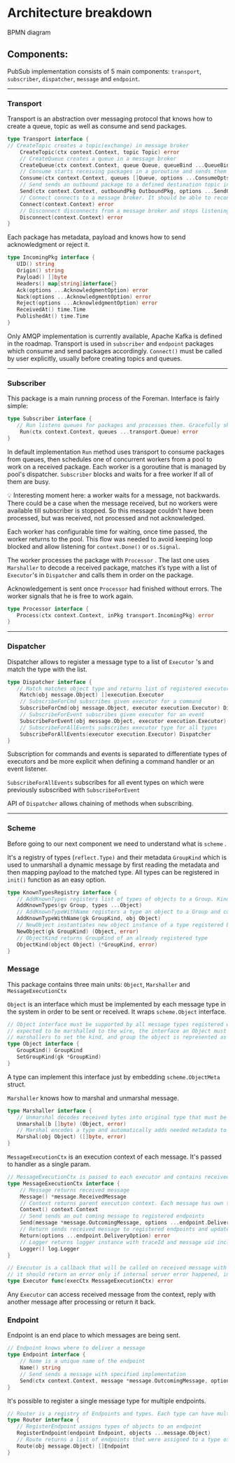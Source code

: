 # Architecture breakdown

BPMN diagram

## Components:

PubSub implementation consists of 5 main components: `transport`, `subscriber`, `dispatcher`, `message` and `endpoint`. 

---

### Transport

Transport is an abstraction over messaging protocol that knows how to create a queue, topic as well as  consume and send packages. 

```go
type Transport interface {
// CreateTopic creates a topic(exchange) in message broker
	CreateTopic(ctx context.Context, topic Topic) error
	// CreateQueue creates a queue in a message broker
	CreateQueue(ctx context.Context, queue Queue, queueBind ...QueueBind) error
    // Consume starts receiving packages in a goroutine and sends them to the <-chan IncomingPkg
	Consume(ctx context.Context, queues []Queue, options ...ConsumeOpts) (<-chan IncomingPkg, error)
	// Send sends an outbound package to a defined destination topic in OutboundPkg
	Send(ctx context.Context, outboundPkg OutboundPkg, options ...SendOpts) error
	// Connect connects to a message broker. It should be able to reconnect automatically in case of failure. 
	Connect(context.Context) error
	// Disconnect disconnects from a message broker and stops listening for packages.
	Disconnect(context.Context) error
}
```

Each package has metadata, payload and knows how to send acknowledgment or reject it. 

```go
type IncomingPkg interface {
   UID() string
   Origin() string
   Payload() []byte
   Headers() map[string]interface{}
   Ack(options ...AcknowledgmentOption) error
   Nack(options ...AcknowledgmentOption) error
   Reject(options ...AcknowledgmentOption) error
   ReceivedAt() time.Time
   PublishedAt() time.Time
}
```

Only AMQP implementation is currently available, Apache Kafka is defined in the roadmap.  Transport is used in `subscriber` and `endpoint` packages which consume and send packages accordingly.  `Connect()` must be called by user explicitly, usually before creating topics and queues.

---

### Subscriber

This package is a main running process of the Foreman. Interface is fairly simple:

```go
type Subscriber interface {
   // Run listens queues for packages and processes them. Gracefully shuts down either on os.Signal or ctx.Done()
	Run(ctx context.Context, queues ...transport.Queue) error
}
```

In default implementation `Run` method uses transport to consume packages from queues, then schedules one of concurrent workers from a pool to work on a received package. Each worker is a goroutine that is managed by pool's dispatcher. `Subscriber` blocks and waits for a free worker If all of them are busy. 

<aside>
💡 Interesting moment here: a worker waits for a message, not backwards. There could be a case when the message received, but no workers were available till subscriber is stopped.  So this message couldn't have been processed, but was received, not processed and not acknowledged.

</aside>

Each worker has configurable time for waiting, once time passed, the worker returns to the pool.  This flow was needed to avoid keeping loop blocked and allow listening for `context.Done()` or `os.Signal`.  

The worker processes the package with `Processor` .  The last one uses `Marshaller` to decode a received package, matches it’s type with a list of `Executor`'s  in `Dispatcher` and calls them in order on the package. 

Acknowledgement is sent once `Processor` had finished without errors. The worker signals that he is free to work again.  

```go
type Processor interface {
   Process(ctx context.Context, inPkg transport.IncomingPkg) error
}
```

---

### Dispatcher

Dispatcher allows to register a message type to a list of  `Executor` 's and match the type with the list. 

```go
type Dispatcher interface {
   // Match matches object type and returns list of registered executors for this type
	Match(obj message.Object) []execution.Executor
	// SubscribeForCmd subscribes given executor for a command
	SubscribeForCmd(obj message.Object, executor execution.Executor) Dispatcher
	// SubscribeForEvent subscribes given executor for an event
	SubscribeForEvent(obj message.Object, executor execution.Executor) Dispatcher
	// SubscribeForAllEvents subscribes executor type for all types
	SubscribeForAllEvents(executor execution.Executor) Dispatcher
}
```

Subscription for commands and events is separated to differentiate types of executors and be more explicit when defining a command handler or an event listener.

 `SubscribeForAllEvents` subscribes for all event types on which were previously subscribed with `SubscribeForEvent`

API of `Dispatcher` allows chaining of methods when subscribing. 

---

### Scheme

Before going to our next component we need to understand what is `scheme` .

It's a registry of types (`reflect.Type)` and their metadata `GroupKind` which is used to unmarshall a dynamic message by first reading the metadata and then mapping payload to the matched type.  All types can be registered in `init()` function as an easy option.

```go
type KnownTypesRegistry interface {
   // AddKnownTypes registers list of types of objects to a Group. Kind of each type will be set as struct name using reflection
   AddKnownTypes(gv Group, types ...Object)
   // AddKnownTypeWithName registers a type an object to a Group and custom defined Kind
   AddKnownTypeWithName(gk GroupKind, obj Object)
   // NewObject instantiates new object instance of a type registered behind GroupKind
   NewObject(gk GroupKind) (Object, error)
   // ObjectKind returns GroupKind of an already registered type
   ObjectKind(object Object) (*GroupKind, error)
}
```

### Message

This package contains three main units: `Object`, `Marshaller` and `MessageExecutionCtx`

`Object` is an interface which must be implemented by each message type in the system in order to be sent or received.  It wraps `scheme.Object` interface. 

```go
// Object interface must be supported by all message types registered with Scheme. Since objects in a scheme are
// expected to be marshalled to the wire, the interface an Object must provide to the Scheme allows
// marshallers to set the kind, and group the object is represented as
type Object interface {
   GroupKind() GroupKind
   SetGroupKind(gk *GroupKind)
}
```

A type can implement this interface just by embedding `scheme.ObjectMeta` struct. 

`Marshaller` knows how to marshal and unmarshal message. 

```go
type Marshaller interface {
   // Unmarshal decodes received bytes into original type that must be registered in scheme
   Unmarshal(b []byte) (Object, error)
   // Marshal encodes a type and automatically adds needed metadata to resulting bytes
   Marshal(obj Object) ([]byte, error)
}
```

`MessageExecutionCtx` is an execution context of each message. It's passed to handler as a single param.  

 

```go
// MessageExecutionCtx is passed to each executor and contains received message, ctx, knows how to send out or return a message.
type MessageExecutionCtx interface {
	// Message returns received message
	Message() *message.ReceivedMessage
	// Context returns parent execution context. Each message has own time limit in which it must be processed.
	Context() context.Context
	// Send sends an out coming message to registered endpoints
	Send(message *message.OutcomingMessage, options ...endpoint.DeliveryOption) error
	// Return sends received message to registered endpoints and updates number of returns in headers
	Return(options ...endpoint.DeliveryOption) error
	// Logger returns logger instance with traceId and message uid included as fields
	Logger() log.Logger
}

// Executor is a callback that will be called on received message with context.
// it should return an error only if internal server error happened, in case of business errors it's best to send a failure event.  
type Executor func(execCtx MessageExecutionCtx) error
```

Any `Executor`  can access received message from the context, reply with another message after processing or return it back. 

### Endpoint

Endpoint is an end place to which messages are being sent. 

```go
// Endpoint knows where to deliver a message
type Endpoint interface {
	// Name is a unique name of the endpoint
	Name() string
	// Send sends a message with specified implementation
	Send(ctx context.Context, message *message.OutcomingMessage, options ...DeliveryOption) error
}
```

It's possible to register a single message type for multiple endpoints.  

```go
// Router is a registry of Endpoints and types. Each type can have multiple endpoints assigned.
type Router interface {
   // RegisterEndpoint assigns types of objects to an endpoint
   RegisterEndpoint(endpoint Endpoint, objects ...message.Object)
   // Route returns a list of endpoints that were assigned to a type of object
   Route(obj message.Object) []Endpoint
}
```